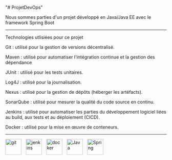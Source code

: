 "# ProjetDevOps" 

Nous sommes parties d'un projet développé en Java/Java EE avec le framework Spring Boot
*************************************************************************************************************************************************************************
Technologies utlisiées pour ce projet

Git :  utilisé pour la gestion de versions décentralisé.

Maven : utilisé pour automatiser l'intégration continue et la gestion des dépendance

JUnit : utilisé pour les tests unitaires.

Log4J : utilisé pour la journalisation.

Nexus : utilisé pour la gestion de dépôts (héberger les artéfacts).

SonarQube : utilisé pour mesurer la qualité du code source en continu.

Jenkins : utilisé pour automatiser les parties du développement logiciel liées au build, aux tests et au déploiement (CICD).

Docker : utilisé pour la mise en œuvre de conteneurs.

*************************************************************************************************************************************************************************

<img align="left" alt="git" width="50px" src="https://cdn.jsdelivr.net/gh/devicons/devicon/icons/git/git-original.svg" style="padding-right:11px;" />
<img align="left" alt="jenkins" width="50px" src="https://cdn.jsdelivr.net/gh/devicons/devicon/icons/jenkins/jenkins-original.svg" style="padding-right:11px;"/>
<img align="left" alt="docker" width="50px" src="https://cdn.jsdelivr.net/gh/devicons/devicon/icons/docker/docker-original-wordmark.svg" style="padding-right:11px;"/>
<img align="left" alt="Java" width="50px" src="https://cdn.jsdelivr.net/gh/devicons/devicon/icons/java/java-plain-wordmark.svg" style="padding-right:11px;" />
<img align="left" alt="Spring" width="50px" src="https://cdn.jsdelivr.net/gh/devicons/devicon/icons/spring/spring-original-wordmark.svg" style="padding-right:11px;" />
